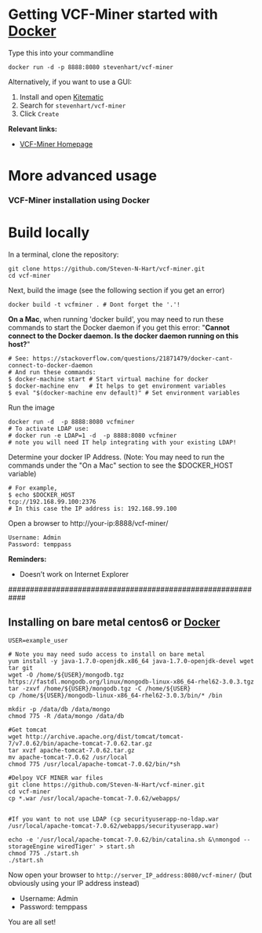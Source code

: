 
# Getting VCF-Miner started with [Docker](https://www.docker.com/)


Type this into your commandline
```
docker run -d -p 8888:8080 stevenhart/vcf-miner
```
Alternatively, if you want to use a GUI:
1. Install and open [Kitematic](https://kitematic.com/)
2. Search for `stevenhart/vcf-miner`
3. Click `Create`

**Relevant links:**
 * [VCF-Miner Homepage](http://bioinformaticstools.mayo.edu/research/vcf-miner/) 
 
# More advanced usage
### VCF-Miner installation using Docker 

# Build locally
In a terminal, clone the repository:
```
git clone https://github.com/Steven-N-Hart/vcf-miner.git
cd vcf-miner
```


Next, build the image (see the following section if you get an error)

```
docker build -t vcfminer . # Dont forget the '.'!
```

**On a Mac**, when running 'docker build', you may need to run these commands to start the Docker daemon if you get this error: "**Cannot connect to the Docker daemon. Is the docker daemon running on this host?**"

```
# See: https://stackoverflow.com/questions/21871479/docker-cant-connect-to-docker-daemon
# And run these commands:
$ docker-machine start # Start virtual machine for docker
$ docker-machine env   # It helps to get environment variables
$ eval "$(docker-machine env default)" # Set environment variables
```

Run the image
``` 
docker run -d  -p 8888:8080 vcfminer
# To activate LDAP use:
# docker run -e LDAP=1 -d  -p 8888:8080 vcfminer
# note you will need IT help integrating with your existing LDAP!
```

Determine your docker IP Address.  (Note: You may need to run the commands under the "On a Mac" section to see the $DOCKER_HOST variable)

```
# For example, 
$ echo $DOCKER_HOST
tcp://192.168.99.100:2376
# In this case the IP address is: 192.168.99.100
```

Open a browser to http://your-ip:8888/vcf-miner/

```
Username: Admin
Password: temppass
```
**Reminders:** 
 * Doesn’t work on Internet Explorer

############################################################

## Installing on bare metal centos6 or [Docker](https://www.docker.com/)
```
USER=example_user

# Note you may need sudo access to install on bare metal
yum install -y java-1.7.0-openjdk.x86_64 java-1.7.0-openjdk-devel wget tar git
wget -O /home/${USER}/mongodb.tgz https://fastdl.mongodb.org/linux/mongodb-linux-x86_64-rhel62-3.0.3.tgz
tar -zxvf /home/${USER}/mongodb.tgz -C /home/${USER}
cp /home/${USER}/mongodb-linux-x86_64-rhel62-3.0.3/bin/* /bin

mkdir -p /data/db /data/mongo
chmod 775 -R /data/mongo /data/db 

#Get tomcat
wget http://archive.apache.org/dist/tomcat/tomcat-7/v7.0.62/bin/apache-tomcat-7.0.62.tar.gz
tar xvzf apache-tomcat-7.0.62.tar.gz
mv apache-tomcat-7.0.62 /usr/local
chmod 775 /usr/local/apache-tomcat-7.0.62/bin/*sh

#Delpoy VCF MINER war files
git clone https://github.com/Steven-N-Hart/vcf-miner.git
cd vcf-miner
cp *.war /usr/local/apache-tomcat-7.0.62/webapps/


#If you want to not use LDAP (cp securityuserapp-no-ldap.war /usr/local/apache-tomcat-7.0.62/webapps/securityuserapp.war)

echo -e '/usr/local/apache-tomcat-7.0.62/bin/catalina.sh &\nmongod --storageEngine wiredTiger' > start.sh
chmod 775 ./start.sh
./start.sh
```


Now open your browser to `http://server_IP_address:8080/vcf-miner/` (but obviously using your IP address instead)
 * Username: Admin
 * Password: temppass

You are all set!

